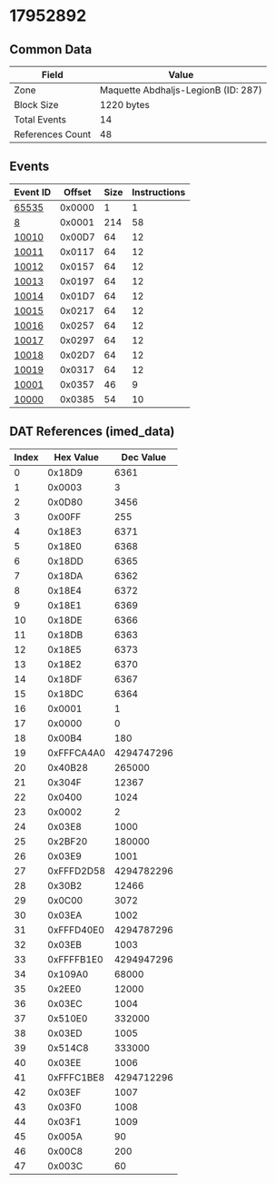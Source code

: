 # 17952892

## Common Data

| Field            | Value                               |
|------------------|-------------------------------------|
| Zone             | Maquette Abdhaljs-LegionB (ID: 287) |
| Block Size       | 1220 bytes                          |
| Total Events     | 14                                  |
| References Count | 48                                  |

## Events

| Event ID            | Offset   |   Size |   Instructions |
|---------------------|----------|--------|----------------|
| [65535](./65535.md) | 0x0000   |      1 |              1 |
| [8](./8.md)         | 0x0001   |    214 |             58 |
| [10010](./10010.md) | 0x00D7   |     64 |             12 |
| [10011](./10011.md) | 0x0117   |     64 |             12 |
| [10012](./10012.md) | 0x0157   |     64 |             12 |
| [10013](./10013.md) | 0x0197   |     64 |             12 |
| [10014](./10014.md) | 0x01D7   |     64 |             12 |
| [10015](./10015.md) | 0x0217   |     64 |             12 |
| [10016](./10016.md) | 0x0257   |     64 |             12 |
| [10017](./10017.md) | 0x0297   |     64 |             12 |
| [10018](./10018.md) | 0x02D7   |     64 |             12 |
| [10019](./10019.md) | 0x0317   |     64 |             12 |
| [10001](./10001.md) | 0x0357   |     46 |              9 |
| [10000](./10000.md) | 0x0385   |     54 |             10 |

## DAT References (imed_data)

|   Index | Hex Value   |   Dec Value |
|---------|-------------|-------------|
|       0 | 0x18D9      |        6361 |
|       1 | 0x0003      |           3 |
|       2 | 0x0D80      |        3456 |
|       3 | 0x00FF      |         255 |
|       4 | 0x18E3      |        6371 |
|       5 | 0x18E0      |        6368 |
|       6 | 0x18DD      |        6365 |
|       7 | 0x18DA      |        6362 |
|       8 | 0x18E4      |        6372 |
|       9 | 0x18E1      |        6369 |
|      10 | 0x18DE      |        6366 |
|      11 | 0x18DB      |        6363 |
|      12 | 0x18E5      |        6373 |
|      13 | 0x18E2      |        6370 |
|      14 | 0x18DF      |        6367 |
|      15 | 0x18DC      |        6364 |
|      16 | 0x0001      |           1 |
|      17 | 0x0000      |           0 |
|      18 | 0x00B4      |         180 |
|      19 | 0xFFFCA4A0  |  4294747296 |
|      20 | 0x40B28     |      265000 |
|      21 | 0x304F      |       12367 |
|      22 | 0x0400      |        1024 |
|      23 | 0x0002      |           2 |
|      24 | 0x03E8      |        1000 |
|      25 | 0x2BF20     |      180000 |
|      26 | 0x03E9      |        1001 |
|      27 | 0xFFFD2D58  |  4294782296 |
|      28 | 0x30B2      |       12466 |
|      29 | 0x0C00      |        3072 |
|      30 | 0x03EA      |        1002 |
|      31 | 0xFFFD40E0  |  4294787296 |
|      32 | 0x03EB      |        1003 |
|      33 | 0xFFFFB1E0  |  4294947296 |
|      34 | 0x109A0     |       68000 |
|      35 | 0x2EE0      |       12000 |
|      36 | 0x03EC      |        1004 |
|      37 | 0x510E0     |      332000 |
|      38 | 0x03ED      |        1005 |
|      39 | 0x514C8     |      333000 |
|      40 | 0x03EE      |        1006 |
|      41 | 0xFFFC1BE8  |  4294712296 |
|      42 | 0x03EF      |        1007 |
|      43 | 0x03F0      |        1008 |
|      44 | 0x03F1      |        1009 |
|      45 | 0x005A      |          90 |
|      46 | 0x00C8      |         200 |
|      47 | 0x003C      |          60 |
